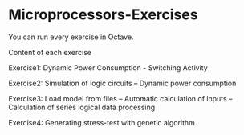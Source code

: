 # Microprocessors-Exercises

You can run every exercise in Octave.


Content of each exercise

Exercise1: Dynamic Power Consumption - Switching Activity

Exercise2: Simulation of logic circuits – Dynamic power consumption

Exercise3: Load model from files – Automatic calculation of inputs – Calculation of series logical data processing

Exercise4: Generating stress-test with genetic algorithm
